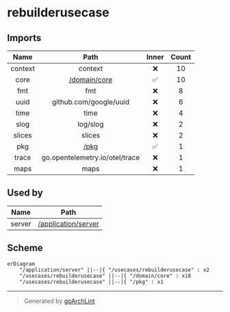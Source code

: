 # rebuilderusecase

## Imports

|  Name   |               Path                | Inner | Count |
|:-------:|:---------------------------------:|:-----:|:-----:|
| context |              context              |  ❌   |  10   |
|  core   | [/domain/core](../domain/core.md) |  ✅   |  10   |
|   fmt   |                fmt                |  ❌   |   8   |
|  uuid   |      github.com/google/uuid       |  ❌   |   6   |
|  time   |               time                |  ❌   |   4   |
|  slog   |             log/slog              |  ❌   |   2   |
| slices  |              slices               |  ❌   |   2   |
|   pkg   |         [/pkg](../pkg.md)         |  ✅   |   1   |
|  trace  |  go.opentelemetry.io/otel/trace   |  ❌   |   1   |
|  maps   |               maps                |  ❌   |   1   |

## Used by

|  Name  |                      Path                       |
|:------:|:-----------------------------------------------:|
| server | [/application/server](../application/server.md) |

## Scheme

```mermaid
erDiagram
    "/application/server" ||--|{ "/usecases/rebuilderusecase" : x2
    "/usecases/rebuilderusecase" ||--|{ "/domain/core" : x10
    "/usecases/rebuilderusecase" ||--|{ "/pkg" : x1
```

---

> Generated by [goArchLint](https://github.com/gbh007/goarchlint)
